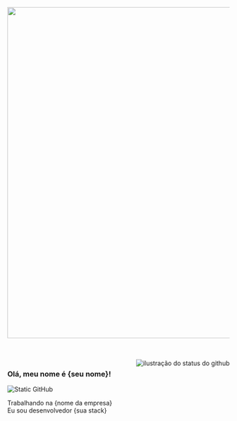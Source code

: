 <p align="center">
  <img width="750" src="https://i.pinimg.com/originals/2d/1b/91/2d1b91eb14d5697b3e80d23ef3410d58.gif">
</p>

<br>
<br>

<img align='right' src="https://github-readme-stats.vercel.app/api?username=iuricode&show_icons=true&title_color=5a3bbf&text_color=4c475e&icon_color=783c00&bg_color=f8efd4&cache_seconds=2300" alt="ilustração do status do github">

### Olá, meu nome é {seu nome}!

<img src="https://img.shields.io/static/v1?label=Overview&message=SEUNOME&color=f8efd4&style=for-the-badge&logo=GitHub" alt="Static GitHub">

<p>Trabalhando na {nome da empresa}<br/> Eu sou desenvolvedor {sua stack}</p>
